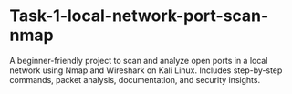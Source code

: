 # Task-1-local-network-port-scan-nmap
A beginner-friendly project to scan and analyze open ports in a local network using Nmap and Wireshark on Kali Linux. Includes step-by-step commands, packet analysis, documentation, and security insights.
